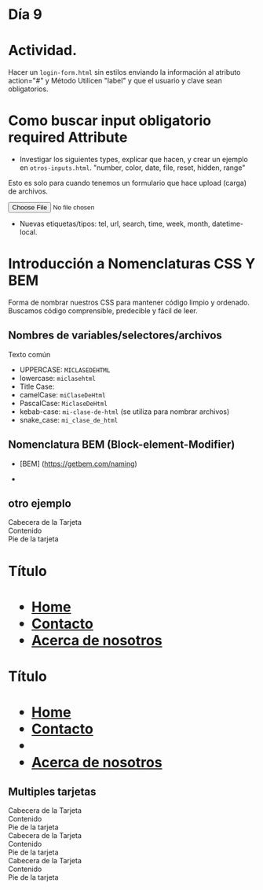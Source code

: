 # Día 9

# Actividad.
Hacer un `login-form.html` sin estilos enviando la información al atributo action="#" y Método
 Utilicen "label" y que el usuario y clave sean obligatorios.

 <form action="./" metod="GET">
 </form>

 # Como buscar input obligatorio required Attribute

 - Investigar los siguientes types, explicar que hacen, y crear un ejemplo en `otros-inputs.html`.
 "number, color, date, file, reset, hidden, range"

Esto es solo para cuando tenemos un formulario que hace upload (carga) de archivos.
<form method="post" enctype="multipart/form-data">
 <input type="file">

 - Nuevas etiquetas/tipos: tel, url, search, time, week, month, datetime-local.

# Introducción a Nomenclaturas CSS Y BEM

Forma de nombrar nuestros CSS para mantener código limpio y ordenado. Buscamos código comprensible, predecible y fácil de leer.

## Nombres de variables/selectores/archivos

Texto común
- UPPERCASE: `MICLASEDEHTML`
- lowercase: `miclasehtml`
- Title Case: 
- camelCase: `miClaseDeHtml`
- PascalCase: `MiclaseDeHtml`
- kebab-case: `mi-clase-de-html` (se utiliza para nombrar archivos)
- snake_case: `mi_clase_de_html`

## Nomenclatura BEM (Block-element-Modifier)

- [BEM] (https://getbem.com/naming)

<style>
    .card {

    }

    .card__header{}
    .card__content{}
    .card__footer{}
    .card__footer:hover{}



    form input {}
    .form__input{}

    ## imagen de css specificity

    form input #item1 .card {
        color: red;
    }
    .form__input{
        color:blue;
    }

    .div{ 
        color:red;
    }



    </style>
<div class="Tarjeta">
<ul>
    <li class="li"></li>
    <ul>
</div>

## otro ejemplo

<div class="card">
    <div class="card__header">Cabecera de la Tarjeta</div>
    <div class="card__content">Contenido</div>
    <div class="card__footer">Pie de la tarjeta</div>
    </div>

<div>

##

<h1 class="sidebar__tittle">Título<h1>
    
<ul class="sidebar__nav-list">
    <li class="sidebar__nav-list">
         <a  class="sidebar__link" href="#">Home<a>
    </li>
    <li>
        <a href="#">Contacto<a>
    </li>
    <li>
        <a href="#">Acerca de nosotros<a>
    </li>
    <ul>
</div>

##
<div>

<h1 class="sidebar__tittle">Título<h1>
    
<ul class="lista">
    <li class="lista__item">
         <a  class="lista__link" href="#">Home<a>
    </li>
    <li class="lista__item">
        <a href="#">Contacto<a>
    </li>
    <li>
    <li class="lista__item">
        <a href="#">Acerca de nosotros<a>
    </li>
    <ul>
</div>

## Multiples tarjetas

<div class="card">
    <div class="card__header">Cabecera de la Tarjeta</div>
    <div class="card__content">Contenido</div>
    <div class="card__footer">Pie de la tarjeta</div>
</div>

<div class="card card--navidad">
    <div class="card__header">Cabecera de la Tarjeta</div>
    <div class="card__content">Contenido</div>
    <div class="card__footer">Pie de la tarjeta</div>
</div>

<div class="card"></div>
    <div class="card__header">Cabecera de la Tarjeta</div>
    <div class="card__content">Contenido</div>
    <div class="card__footer">Pie de la tarjeta</div>
</div>


    
    







 

